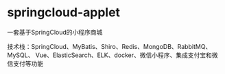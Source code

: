 # springcloud-applet
一套基于SpringCloud的小程序商城

技术栈：SpringCloud、MyBatis、Shiro、Redis、MongoDB、RabbitMQ、MySQL、
Vue、ElasticSearch、ELK、docker、微信小程序、集成支付宝和微信支付等功能
